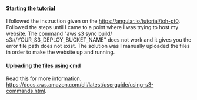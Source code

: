 #### <u>Starting the tutorial</u>

I followed the instruction given on the https://angular.io/tutorial/toh-pt0. Followed the steps until I came to a point where I was trying to host my website. The command "aws s3 sync build/ s3://YOUR_S3_DEPLOY_BUCKET_NAME" does not work and it gives you the error file path does not exist. The solution was I manually uploaded the files in order to make the website up and running. 

#### <u>Uploading the files using cmd</u>

Read this for more information. https://docs.aws.amazon.com/cli/latest/userguide/using-s3-commands.html.

